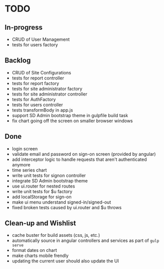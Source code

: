 TODO
===

In-progress
---

* CRUD of User Management
* tests for users factory

Backlog
---

* CRUD of Site Configurations
* tests for report controller
* tests for report factory
* tests for site administrator factory
* tests for site administrator controller
* tests for AuthFactory
* tests for users controller
* tests transformBody in app.js
* support SD Admin bootstrap theme in gulpfile build task
* fix chart going off the screen on smaller browser windows

Done
---

* login screen
* validate email and password on sign-on screen (provided by angular)
* add interceptor logic to handle requests that aren't authenticated anymore
* time series chart
* write unit tests for signon controller
* integrate SD Admin bootstrap theme
* use ui.router for nested routes
* write unit tests for $u factory
* add localStorage for sign-on
* make ui menu understand signed-in/signed-out
* fixed broken tests caused by ui.router and $u throws

Clean-up and Wishlist
---

* cache buster for build assets (css, js, etc.)
* automatically source in angular controllers and services as part of `gulp serve`
* format dates on chart
* make charts mobile frendly
* updating the current user should also update the UI

